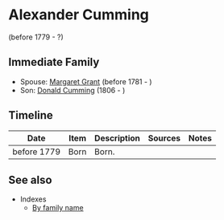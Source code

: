 ﻿---
layout: person
subject_key: i1900151
permalink: /people/i1900151
---

# Alexander Cumming
(before 1779 - ?)

## Immediate Family

* Spouse: [Margaret Grant](./@i39612304@-margaret-grant-b1781-d.md) (before 1781 - )
* Son: [Donald Cumming](./@i45726416@-donald-cumming-b1806-d.md) (1806 - )

## Timeline

Date | Item | Description | Sources | Notes
---|---|---|---|---
before 1779 | Born | Born. |  | 


## See also

- Indexes
  - [By family name](../index-by-family-name.md)
